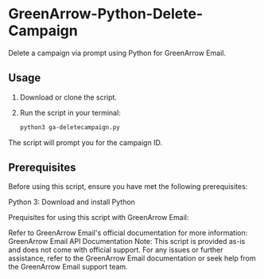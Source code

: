 # GreenArrow-Python-Delete-Campaign

Delete a campaign via prompt using Python for GreenArrow Email.

## Usage

1. Download or clone the script.

2. Run the script in your terminal:

   ```bash
   python3 ga-deletecampaign.py

The script will prompt you for the campaign ID.

## Prerequisites

Before using this script, ensure you have met the following prerequisites:

Python 3: Download and install Python

Prequisites for using this script with GreenArrow Email:

Refer to GreenArrow Email's official documentation for more information: GreenArrow Email API Documentation
Note: This script is provided as-is and does not come with official support. For any issues or further assistance, refer to the GreenArrow Email documentation or seek help from the GreenArrow Email support team.
